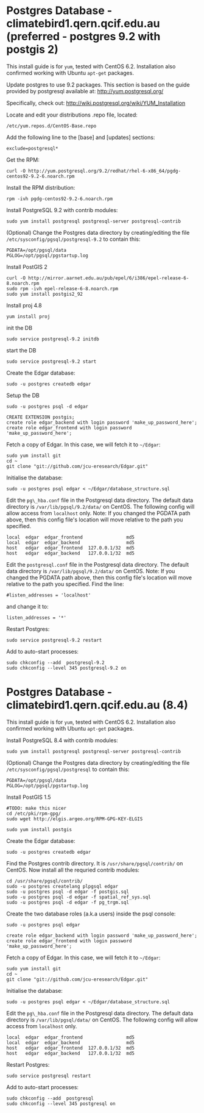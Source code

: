 Postgres Database - climatebird1.qern.qcif.edu.au (preferred - postgres 9.2 with postgis 2)
==============================================================

This install guide is for <code>yum</code>, tested with CentOS 6.2. Installation also confirmed working with Ubuntu <code>apt-get</code> packages.

Update postgres to use 9.2 packages. This section is based on the guide
provided by postgresql available at: http://yum.postgresql.org/

Specifically, check out: http://wiki.postgresql.org/wiki/YUM_Installation

Locate and edit your distributions .repo file, located:

    /etc/yum.repos.d/CentOS-Base.repo

Add the following line to the [base] and [updates] sections:

    exclude=postgresql*

Get the RPM:

    curl -O http://yum.postgresql.org/9.2/redhat/rhel-6-x86_64/pgdg-centos92-9.2-6.noarch.rpm

Install the RPM distribution:

    rpm -ivh pgdg-centos92-9.2-6.noarch.rpm

Install PostgreSQL 9.2 with contrib modules:

    sudo yum install postgresql postgresql-server postgresql-contrib


(Optional) Change the Postgres data directory by creating/editing the
file `/etc/sysconfig/pgsql/postgresql-9.2` to contain this:

    PGDATA=/opt/pgsql/data
    PGLOG=/opt/pgsql/pgstartup.log

Install PostGIS 2

    curl -O http://mirror.aarnet.edu.au/pub/epel/6/i386/epel-release-6-8.noarch.rpm
    sudo rpm -ivh epel-release-6-8.noarch.rpm
    sudo yum install postgis2_92

Install proj 4.8

    yum install proj

init the DB

    sudo service postgresql-9.2 initdb

start the DB

    sudo service postgresql-9.2 start

Create the Edgar database:

    sudo -u postgres createdb edgar

Setup the DB

    sudo -u postgres psql -d edgar

    CREATE EXTENSION postgis;
    create role edgar_backend with login password 'make_up_password_here';
    create role edgar_frontend with login password 'make_up_password_here';

Fetch a copy of Edgar. In this case, we will fetch it to `~/Edgar`:

    sudo yum install git
    cd ~
    git clone "git://github.com/jcu-eresearch/Edgar.git"

Initialise the database:

    sudo -u postgres psql edgar < ~/Edgar/database_structure.sql

Edit the `pg\_hba.conf` file in the Postgresql data directory. The
default data directory is `/var/lib/pgsql/9.2/data/` on CentOS. The
following config will allow access from `localhost` only. 
Note: If you changed the PGDATA path above, then this config file's location
will move relative to the path you specified.

    local  edgar  edgar_frontend                md5
    local  edgar  edgar_backend                 md5
    host   edgar  edgar_frontend  127.0.0.1/32  md5
    host   edgar  edgar_backend   127.0.0.1/32  md5

Edit the `postgresql.conf` file in the Postgresql data directory. The
default data directory is `/var/lib/pgsql/9.2/data/` on CentOS.
Note: If you changed the PGDATA path above, then this config file's location
will move relative to the path you specified.
Find the line:

    #listen_addresses = 'localhost'

and change it to:

    listen_addresses = '*'

Restart Postgres:

    sudo service postgresql-9.2 restart

Add to auto-start processes:

    sudo chkconfig --add  postgresql-9.2
    sudo chkconfig --level 345 postgresql-9.2 on


Postgres Database - climatebird1.qern.qcif.edu.au (8.4)
==============================================================

This install guide is for <code>yum</code>, tested with CentOS 6.2. Installation also confirmed working with Ubuntu <code>apt-get</code> packages.

Install PostgreSQL 8.4 with contrib modules:

    sudo yum install postgresql postgresql-server postgresql-contrib

(Optional) Change the Postgres data directory by creating/editing the
file `/etc/sysconfig/pgsql/postgresql` to contain this:

    PGDATA=/opt/pgsql/data
    PGLOG=/opt/pgsql/pgstartup.log

Install PostGIS 1.5

    #TODO: make this nicer
    cd /etc/pki/rpm-gpg/
    sudo wget http://elgis.argeo.org/RPM-GPG-KEY-ELGIS

    sudo yum install postgis

Create the Edgar database:

    sudo -u postgres createdb edgar

Find the Postgres contrib directory. It is `/usr/share/pgsql/contrib/`
on CentOS. Now install all the requried contrib modules:

    cd /usr/share/pgsql/contrib/
    sudo -u postgres createlang plpgsql edgar
    sudo -u postgres psql -d edgar -f postgis.sql
    sudo -u postgres psql -d edgar -f spatial_ref_sys.sql
    sudo -u postgres psql -d edgar -f pg_trgm.sql

Create the two database roles (a.k.a users) inside the psql console:

    sudo -u postgres psql edgar

    create role edgar_backend with login password 'make_up_password_here';
    create role edgar_frontend with login password 'make_up_password_here';

Fetch a copy of Edgar. In this case, we will fetch it to `~/Edgar`:

    sudo yum install git
    cd ~
    git clone "git://github.com/jcu-eresearch/Edgar.git"

Initialise the database:

    sudo -u postgres psql edgar < ~/Edgar/database_structure.sql

Edit the `pg\_hba.conf` file in the Postgresql data directory. The
default data directory is `/var/lib/pgsql/data/` on CentOS. The
following config will allow access from `localhost` only.

    local  edgar  edgar_frontend                md5
    local  edgar  edgar_backend                 md5
    host   edgar  edgar_frontend  127.0.0.1/32  md5
    host   edgar  edgar_backend   127.0.0.1/32  md5

Restart Postgres:

    sudo service postgresql restart
    
Add to auto-start processes:

    sudo chkconfig --add  postgresql 
    sudo chkconfig --level 345 postgresql on
